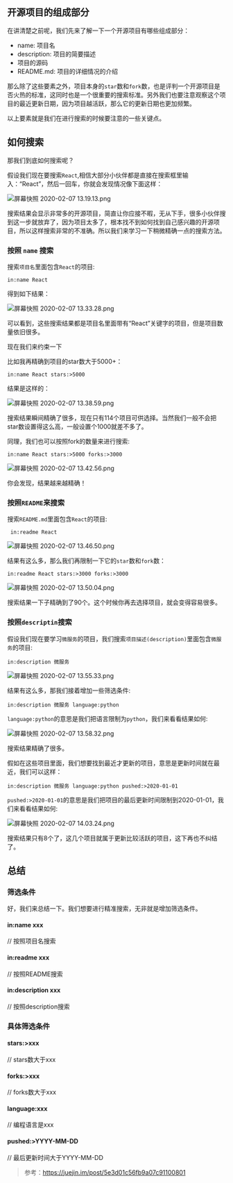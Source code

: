 ## 开源项目的组成部分

在讲清楚之前呢，我们先来了解一下一个开源项目有哪些组成部分：

- name: 项目名
- description: 项目的简要描述
- 项目的源码
- README.md: 项目的详细情况的介绍

那么除了这些要素之外，项目本身的`star`数和`fork`数，也是评判一个开源项目是否火热的标准，这同时也是一个很重要的搜索标准。另外我们也要注意观察这个项目的最近更新日期，因为项目越活跃，那么它的更新日期也更加频繁。

以上要素就是我们在进行搜索的时候要注意的一些关键点。



## 如何搜索

那我们到底如何搜索呢？

假设我们现在要搜索`React`,相信大部分小伙伴都是直接在搜索框里输入：“React”，然后一回车，你就会发现情况像下面这样：

![屏幕快照 2020-02-07 13.19.13.png](https://user-gold-cdn.xitu.io/2020/2/7/1701e4f273e03268?imageView2/0/w/1280/h/960/format/webp/ignore-error/1)

搜索结果会显示非常多的开源项目，简直让你应接不暇，无从下手，很多小伙伴搜到这一步就放弃了，因为项目太多了，根本找不到如何找到自己感兴趣的开源项目，所以这样搜索非常的不准确。所以我们来学习一下稍微精确一点的搜索方法。

### 按照 `name` 搜索

搜索`项目名`里面包含`React`的项目:

```shell
in:name React
```

得到如下结果：

![屏幕快照 2020-02-07 13.33.28.png](https://user-gold-cdn.xitu.io/2020/2/7/1701e4f2751b5408?imageView2/0/w/1280/h/960/format/webp/ignore-error/1)

可以看到，这些搜索结果都是项目名里面带有“React”关键字的项目，但是项目数量依旧很多。

现在我们来约束一下

比如我再精确到项目的star数大于5000+：

```shell
in:name React stars:>5000
```

结果是这样的：

![屏幕快照 2020-02-07 13.38.59.png](https://user-gold-cdn.xitu.io/2020/2/7/1701e4f278da5355?imageView2/0/w/1280/h/960/format/webp/ignore-error/1)

搜索结果瞬间精确了很多，现在只有114个项目可供选择。当然我们一般不会把star数设置得这么高，一般设置个1000就差不多了。

同理，我们也可以按照fork的数量来进行搜索:

```
in:name React stars:>5000 forks:>3000
```



![屏幕快照 2020-02-07 13.42.56.png](https://user-gold-cdn.xitu.io/2020/2/7/1701e4f2796564eb?imageView2/0/w/1280/h/960/format/webp/ignore-error/1)

你会发现，结果越来越精确！

### 按照`README`来搜索

搜索`README.md`里面包含`React`的项目:

```shell
 in:readme React
```



![屏幕快照 2020-02-07 13.46.50.png](https://user-gold-cdn.xitu.io/2020/2/7/1701e4f27ab91ee0?imageView2/0/w/1280/h/960/format/webp/ignore-error/1)



结果有这么多，那么我们再限制一下它的`star`数和`fork`数：

```shell
in:readme React stars:>3000 forks:>3000
```



![屏幕快照 2020-02-07 13.50.04.png](https://user-gold-cdn.xitu.io/2020/2/7/1701e4f27cb42794?imageView2/0/w/1280/h/960/format/webp/ignore-error/1)



搜索结果一下子精确到了90个。这个时候你再去选择项目，就会变得容易很多。

### 按照`descriptin`搜索

假设我们现在要学习`微服务`的项目，我们搜索`项目描述(description)`里面包含`微服务`的项目:

```
in:description 微服务
```



![屏幕快照 2020-02-07 13.55.33.png](https://user-gold-cdn.xitu.io/2020/2/7/1701e4f36ecc93f3?imageView2/0/w/1280/h/960/format/webp/ignore-error/1)



结果有这么多，那我们接着增加一些筛选条件:

```
in:description 微服务 language:python 
```

`language:python`的意思是我们把语言限制为`python`，我们来看看结果如何:



![屏幕快照 2020-02-07 13.58.32.png](https://user-gold-cdn.xitu.io/2020/2/7/1701e4f375276748?imageView2/0/w/1280/h/960/format/webp/ignore-error/1)



搜索结果精确了很多。

假如在这些项目里面，我们想要找到最近才更新的项目，意思是更新时间就在最近，我们可以这样：

```
in:description 微服务 language:python pushed:>2020-01-01
```

`pushed:>2020-01-01`的意思是我们把项目的最后更新时间限制到2020-01-01，我们来看看结果如何:



![屏幕快照 2020-02-07 14.03.24.png](https://user-gold-cdn.xitu.io/2020/2/7/1701e4f38e72250e?imageView2/0/w/1280/h/960/format/webp/ignore-error/1)



搜索结果只有8个了，这几个项目就属于更新比较活跃的项目，这下再也不纠结了。

## 总结

### 筛选条件

好，我们来总结一下。我们想要进行精准搜索，无非就是增加筛选条件。

#### in:name xxx 

// 按照项目名搜索

#### in:readme xxx 

// 按照README搜索

#### in:description xxx 

// 按照description搜索

### 具体筛选条件

#### stars:>xxx 

// stars数大于xxx

#### forks:>xxx

// forks数大于xxx

#### language:xxx 

// 编程语言是xxx

#### pushed:>YYYY-MM-DD 

// 最后更新时间大于YYYY-MM-DD





> 参考：https://juejin.im/post/5e3d01c56fb9a07c91100801





